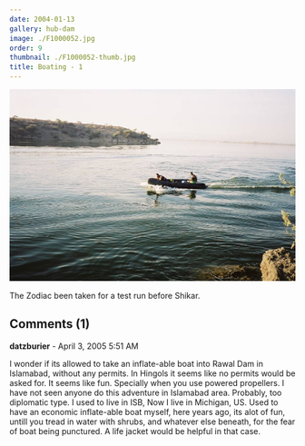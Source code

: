 ```yaml
---
date: 2004-01-13
gallery: hub-dam
image: ./F1000052.jpg
order: 9
thumbnail: ./F1000052-thumb.jpg
title: Boating - 1
---
```


![Boating - 1](./F1000052.jpg)

The Zodiac been taken for a test run before Shikar.

<div id="comments">

## Comments (1)

<div id="comment">

**datzburier** - April  3, 2005  5:51 AM

I wonder if its allowed to take an inflate-able boat into Rawal Dam in Islamabad, without any permits. In Hingols it seems like no permits would be asked for. It seems like fun. Specially when you use powered propellers. I have not seen anyone do this adventure in Islamabad area. Probably, too diplomatic type. I used to live in ISB, Now I live in Michigan, US. Used to have an economic inflate-able boat myself, here years ago, its alot of fun, untill you tread in water with shrubs, and whatever else beneath, for the fear of boat being punctured. A life jacket would be helpful in that case.

</div>

</div>